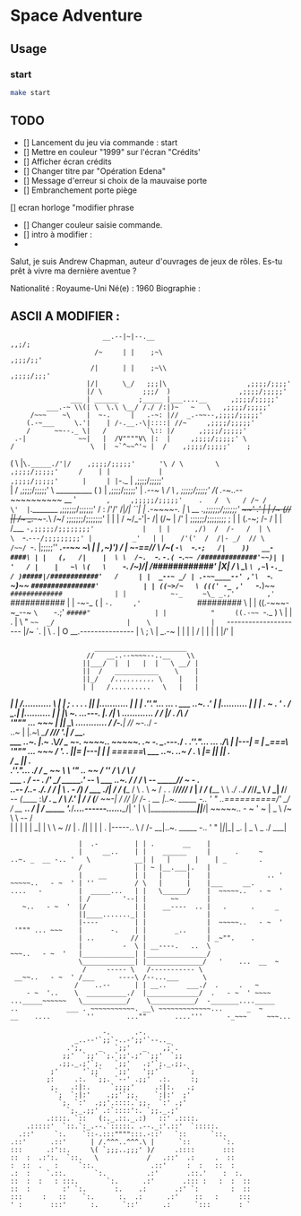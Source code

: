 # Space Adventure

## Usage

### start

```sh
make start
```

## TODO

- [] Lancement du jeu via commande : start
- [] Mettre en couleur "1999" sur l'écran "Crédits'
- [] Afficher écran crédits
- [] Changer titre par "Opération Edena"
- [] Message d'erreur si choix de la mauvaise porte
- [] Embranchement porte piège

[] ecran horloge "modifier phrase
- [] Changer couleur saisie commande.
- [] intro à modifier : 
-
Salut, je suis Andrew Chapman, auteur d'ouvrages de jeux de rôles. 
Es-tu prêt à vivre ma dernière aventue ? 

Nationalité : Royaume-Uni
Né(e) : 1960
Biographie :

## ASCII A MODIFIER : 

                           __.--|~|--.__                              ,,;/;
                         /~     | |    ;~\                          ,;;;/;;'
                        /|      | |    ;~\\                      ,;;;;/;;;'
                       |/|      \_/   ;;;|\                    ,;;;;/;;;;'
                       |/ \          ;;;/  )                 ,;;;;/;;;;;'
                   ___ | ______     ;_____ |___....__      ,;;;;/;;;;;'
             ___.-~ \\(| \  \.\ \__/ /./ /:|)~   ~   \   ,;;;;/;;;;;'
         /~~~    ~\    |  ~-.     |   .-~: |//  _.-~~--,;;;;/;;;;;'
        (.-~___     \.'|    | /-.__.-\|::::| //~     ,;;;;/;;;;;'
        /      ~~--._ \|   /          `\:: |/      ,;;;;/;;;;;'
     .-|             ~~|   |  /V""""V\ |:  |     ,;;;;/;;;;;' \
    /                   \  |  ~`^~~^'~ |  /    ,;;;;/;;;;;'    ;
   (        \             \|`\._____./'|/    ,;;;;/;;;;;'      '\
  / \        \                             ,;;;;/;;;;;'     /    |
 |            |                          ,;;;;/;;;;;'      |     |
|`-._          |                       ,;;;;/;;;;;'              \
|             /                      ,;;;;/;;;;;'  \              \__________
(             )                 |  ,;;;;/;;;;;'      |        _.--~
 \          \/ \              ,  ;;;;;/;;;;;'       /(     .-~_..--~~~~~~~~~~
 \__         '  `       ,     ,;;;;;/;;;;;'    .   /  \   / /~
 /          \'  |`._______ ,;;;;;;/;;;;;;'    /   :    \/'/'       /|_/|   ``|
| _.-~~~~-._ |   \ __   .,;;;;;;/;;;;;;' ~~~~'   .'    | |       /~ (/\/    ||
/~ _.-~~~-._\    /~/   ;;;;;;;/;;;;;;;'          |    | |       / ~/_-'|-   /|
(/~         \| /' |   ;;;;;;/;;;;;;;;            ;   | |       (.-~;  /-   / |
|            /___ `-,;;;;;/;;;;;;;;'            |   | |      ,/)  /  /-   /  |
 \            \  `-.`---/;;;;;;;;;' |          _'   | |    /'('  /  /|- _/  //
   \           /~~/ `-. |;;;;;''    ______.--~~ ~\  | |  ,~)')  /   | \~-==//
     \      /~(   `-\  `-.`-;   /|    ))   __-####\ | |   (,   /|    |  \
       \  /~.  `-.   `-.( `-.`~~ /##############'~~)| |   '   / |    |   ~\
        \(   \    `-._ /~)_/|  /############'       |X|      /  \     \_\  `\
        ,~`\  `-._  / )#####|/############'   /     | |  _--~ _/ | .-~~____--'
       ,'\  `-._  ~)~~ `################'           | | ((~>/~   \ (((' -_
     ,'   `-.___)~~      `#############             | |           ~-_     ~\_
 _.,'        ,'           `###########              | |            _-~-__    (
|  `-.     ,'              `#########       \       | |          ((.-~~~-~_--~
`\    `-.;'                  `#####"                | |           "     ((.-~~
  `-._   )               \     |   |        .       |  \                 "
      `~~  _/                  |    \               |   `---------------------
        |/~                `.  |     \        .     |  O    __.---------------
         |                   \ ;      \             |   _.-~
         |                    |        |            |  /  |
          |                   |         |           |/'  |


                         _______________________
                       //   __..--~~~~--..__    \\
                      ||___/  |  |   |  |   \ __/ |
                      ||  /   ___________    \    |
                      ||_/   /.......... \    |   |
                      | |   /..........   \   |   |
 _____________________| |  /...........    \  |   |________________
  ;   . . .   .       |_| |...........      | |   | .''."...  ... .
 ___   ..~.         _.' | |..........       | |   |         . ~
  .      '     .   / \_.| |..........       | |   |\ ~.   ._..---._
                  |. /| \ \............     / /   |/ .    /\      /\
    '""" ... ~~~  | \|| _\ \............   / /-.__|      // ~-._./ -\
  ..~             |  |_.~\\ \_____________/ /// '.|     /__       __.\
  ___   ..~.      |_.~   .\\_______________//   _ ~-.  ~~~~..  ~~~~~.
                 .~ -.     \__.---.________/   ______\.
 .''."...  ... ./\        _|      |---|  = |__ \__\===\   '""" ... ~~~
               /  '.  .  |_|=     |---|    | _| \======\ ___   ..~.
   ..~        / .   \      |=     |___|    ||       __. \
             /           _ |_______________|   _.        \
 .''."...  ./                /   \___    ~~  \            \  '" ..   ~~
           /          '' /   \      /         \           /\
 ___   .  /     -- .   /'   __\____/       ____\___.'   --  \ ___   ..~.
         /            /    / \\ --  _____//          ~ - .   \
  ..--  /_..-       ./.   /  _/   _|___  \\       .     -   _/)
       /   ___     ./|__  / _/   (_____ / \\  .          \ ~ /   .
   .  /___////_   /  |   / _/    (_____ \  \\       _./ ..__/
     /___/__/_ \ /  _|  /__/ _-- (_____  \:_\\_____________/      ._
 _  /         \ /_.' | /  /       (_________/ ~~-|
   /           //   _|/  /-              .    __ |..~. _____ -.. '  "
 ..\==========/'   \_/ _/  __      ___..     /  \|
     / _____  \'.______/___....------......__\__/|
 '  |          \     |\__________________|__|___/|  ~~~~~..   - ~  '
  ~ |        _  \   /~      \     \ --  /         \
    | | | | | \_|  |   \     \ ~      //           |
 _. |_| | | | .    |-----..   \       /  /-      __|..~. _____ -.. '  "
      |_|_|_|   _. |       \_  \\ _ ./          ___|
  ~~~  ..   - ~  ' |         \__\___/__...------   |  ~~~~~..   - ~  '
                   |  .-         | | .       __    |
                   |     __..    | |    ______     |      .     ~
..~. _  __ -.. '   \           __| |   |      |    | _        .
                   /             | | ~ |__.___|.   |
                   |    __       | |   |      |    |              .. '
  ~~~~~..   - ~  ' | ''          / \   |      |    |___     __.
  ....   -         |  _____...   | |   \______/    |  ~~~~~..   - ~  '
                   | /        '--| |      ~~       |
     ~..   - ~  '  |/            | |    __----  .. |   .      .     _
                   ||____......._| |               |
                   |----         | |               |  ~~~~~..   - ~  '
   '""" ... ~~~    |       -.    | |       _..     |
                   | ..         // |               | _~"".    .
                   |          -  \ | __----.   ..  \
  ~~~..   - ~  '   |_____________| |_______________/
                   \_____________| |______________/   '    ...  __  ~
                    /     ----- \   /----------- \
   __~~..   - ~  ' /___      ----\ /--...___      \
                  /    ..--      | | __..     ___./  .     .   ~
      - ~  '..    \  __________./  |_____________/  .   - ~  ' ~~~~
  ..._____~~~~~~   \___________/    \___________/  -_______...._____
..            ___ . ~~~~~~~~~~~. __\ ~~~~~~~~~~~~~...      _  ~
__    ....         ''        ...""       ....'''      -_~~~     ~~~...

                         -.      .-.
                  _..--'`;;`-..-';;'`--.._
                .';,    _   `;;'   _    ,;`.
               ;;'  `;;' `;.`;;'.;' `;;'  `;;
              .;;._.;'`;.   `;;'   .;'`;._.;;.
            ;'      '`;;`   `;;'   ';;'`      `;
           ;:     .:.  `;;. `--' .;;'  .:.     :;
            ;.   .:|:.     `;;;;'     .:|:.   .;
             `;  `:|:'    .;;'`;;.    `:|:'  ;'
              `;. `:'  .;;'.::::.`;;.  `:' .;'
                `;._.;;' .:`::::':. `;;._.;'
           .::::. `::   (:._.::._.:)   ::' .::::.
      .:::::'  `::.`:_.--.`:::::. .--._:'.::'  `:::::.
    .::'     `:.    `::-.:::"""":::.-::'   `::      `::.
  .::'      .::'      | /.^^^..^^^.\ |      `::        `:.
  :::      .:'::.     \( `;;;..;;;' )/     .::::       :::
  ::  :  .:':.  `::.   \            /   .::'  .:     .  ::
  :  ::  .   :     `::.              .::'     :  :   ::  :
 .:  :    `.::.       `:.          .:'       .::.'    :  :.
::  :  :   : :::.       `:.      .:'       .::: :   :  :  ::
::  :        :' `:.       :.    .:       .:' `:        :  ::
:::     :   ::    `:.      :.  .:      .:'    ::   :     :::
' :       :::'      :.      `::'      .:      `:::       : `